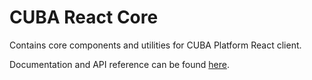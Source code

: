 # CUBA React Core

Contains core components and utilities for CUBA Platform React client.

Documentation and API reference can be found [here](https://cuba-platform.github.io/frontend).
